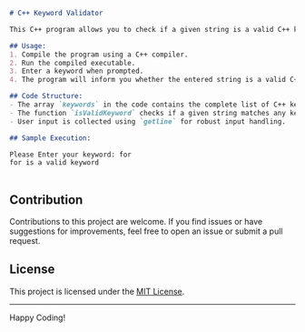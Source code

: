
```markdown
# C++ Keyword Validator

This C++ program allows you to check if a given string is a valid C++ keyword. It is designed to identify reserved words in the C++ language, ensuring that a user-inputted string does not conflict with these keywords.

## Usage:
1. Compile the program using a C++ compiler.
2. Run the compiled executable.
3. Enter a keyword when prompted.
4. The program will inform you whether the entered string is a valid C++ keyword or not.

## Code Structure:
- The array `keywords` in the code contains the complete list of C++ keywords.
- The function `isValidKeyword` checks if a given string matches any keyword in the array.
- User input is collected using `getline` for robust input handling.

## Sample Execution:

Please Enter your keyword: for
for is a valid keyword
  
```

## Contribution

Contributions to this project are welcome. If you find issues or have suggestions for improvements, feel free to open an issue or submit a pull request.

## License

This project is licensed under the [MIT License](LICENSE).

---
Happy Coding!
